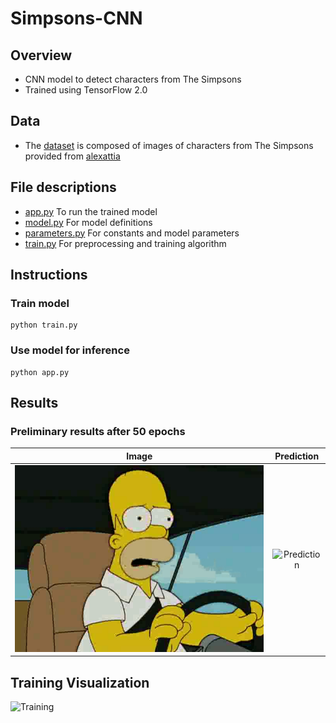 # Simpsons-CNN
## Overview
* CNN model to detect characters from The Simpsons
* Trained using TensorFlow 2.0

## Data
* The [dataset](https://github.com/mikepatel/Simpsons-CNN/tree/master/data) is composed of images of characters from The Simpsons provided from [alexattia](https://www.kaggle.com/alexattia/the-simpsons-characters-dataset)

## File descriptions
* [app.py](https://github.com/mikepatel/Simpsons-CNN/blob/master/app.py) To run the trained model
* [model.py](https://github.com/mikepatel/Simpsons-CNN/blob/master/model.py) For model definitions
* [parameters.py](https://github.com/mikepatel/Simpsons-CNN/blob/master/parameters.py) For constants and model parameters
* [train.py](https://github.com/mikepatel/Simpsons-CNN/blob/master/train.py) For preprocessing and training algorithm

## Instructions
### Train model
```
python train.py
```
### Use model for inference
```
python app.py
```

## Results
### Preliminary results after 50 epochs
| Image | Prediction |
:------:|:-----------:
![image](https://github.com/mikepatel/Simpsons-CNN/blob/master/data/Homer%20Simpson/pic_2080.jpg) | ![Prediction]()

## Training Visualization
![Training]()
